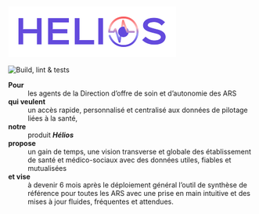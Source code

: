 ![Logo Helios](./public/logo.png)

![Build, lint & tests](https://github.com/DNUM-SocialGouv/helios/actions/workflows/build_lint_tests.yml/badge.svg)

<dl>
  <dt><strong>Pour</strong></dt>
  <dd>les agents de la Direction d’offre de soin et d’autonomie des ARS</dd>
  <dt><strong>qui veulent</strong></dt>
  <dd>un accès rapide, personnalisé et centralisé aux données de pilotage liées à la santé,</dd>
  <dt><strong>notre</strong></dt>
  <dd>produit <b><em>Hélios</b></em></dd>
  <dt><strong>propose</strong></dt>
  <dd>un gain de temps, une vision transverse et globale des établissement de santé et médico-sociaux avec des données utiles, fiables et mutualisées</dd>
  <dt><strong>et vise</strong></dt>
  <dd>à devenir 6 mois après le déploiement général l’outil de synthèse de référence pour toutes les ARS avec une prise en main intuitive et des mises à jour fluides, fréquentes et attendues.</dd>
</dl>
